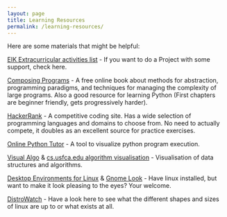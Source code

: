 ```yaml
---
layout: page
title: Learning Resources
permalink: /learning-resources/
---
```


Here are some materials that might be helpful:

[EIK Extracurricular activities list](https://wiki.itcollege.ee/index.php/Extracurricular_activities) - If you want to do a Project with some support, check here. 

[Composing Programs](http://www.composingprograms.com/) - A free online book about methods for abstraction, programming paradigms, and techniques for managing the complexity of large programs.
Also a good resource for learning Python (First chapters are beginner friendly, gets progressively harder).

[HackerRank](https://www.hackerrank.com/domains) - A competitive coding site. Has a wide selection of programming languages and domains to choose from. 
No need to actually compete, it doubles as an excellent source for practice exercises.

[Online Python Tutor](http://pythontutor.com/composingprograms.html#mode=display) - A tool to visualize python program execution.

[Visual Algo](http://visualgo.net/) & [cs.usfca.edu algorithm visualisation](https://www.cs.usfca.edu/~galles/visualization/Algorithms.html) - Visualisation of data structures and algorithms.

[Desktop Environments for Linux](http://askubuntu.com/questions/65083/what-kinds-of-desktop-environments-and-shells-are-available) & [Gnome Look](http://gnome-look.org/) - Have linux installed, but want to make it look pleasing to the eyes? Your welcome.

[DistroWatch](http://distrowatch.com/) - Have a look here to see what the different shapes and sizes of linux are up to or what exists at all.
